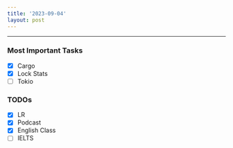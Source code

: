 ```yaml
---
title: '2023-09-04'
layout: post
---
```


---

### Most Important Tasks

- [x] Cargo
- [x] Lock Stats
- [ ] Tokio

### TODOs

- [x] LR
- [x] Podcast
- [x] English Class
- [ ] IELTS
